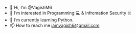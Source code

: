 - 👋 Hi, I’m @VagishM6
- 👀 I’m interested in Programming 💻 & Infromation Security ☠️
- 🌱 I’m currently learning Python.
- 📫 How to reach me iamvagish6@gmail.com

<!---
VagishM6/VagishM6 is a ✨ special ✨ repository because its `README.md` (this file) appears on your GitHub profile.
You can click the Preview link to take a look at your changes.
--->
